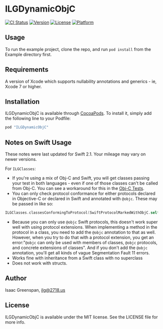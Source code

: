 # ILGDynamicObjC

[![CI Status](http://img.shields.io/travis/ilg/ILGDynamicObjC.svg?style=flat)](https://travis-ci.org/ilg/ILGDynamicObjC)
[![Version](https://img.shields.io/cocoapods/v/ILGDynamicObjC.svg?style=flat)](http://cocoapods.org/pods/ILGDynamicObjC)
[![License](https://img.shields.io/cocoapods/l/ILGDynamicObjC.svg?style=flat)](http://cocoapods.org/pods/ILGDynamicObjC)
[![Platform](https://img.shields.io/cocoapods/p/ILGDynamicObjC.svg?style=flat)](http://cocoapods.org/pods/ILGDynamicObjC)

## Usage

To run the example project, clone the repo, and run `pod install` from the Example directory first.

## Requirements
A version of Xcode which supports nullability annotations and generics - ie, Xcode 7 or higher. 

## Installation

ILGDynamicObjC is available through [CocoaPods](http://cocoapods.org). To install
it, simply add the following line to your Podfile:

```ruby
pod "ILGDynamicObjC"
```

## Notes on Swift Usage

These notes were last updated for Swift 2.1. Your mileage may vary on newer versions. 

For `ILGClasses`: 

- If you're using a mix of Obj-C and Swift, you will get classes passing your test in both languages - even if one of those classes can't be called from Obj-C. You can see a workaround for this in the [Obj-C Tests](Example/Tests/ILGClasses_Tests_ObjC.m).
- You can only check protocol conformance for either protocols declared in Objective-C or declared in Swift and annotated with `@objc`. These may be passed in like so:  
```swift
ILGClasses.classesConformingToProtocol(SwiftProtocolMarkedWithObjC.self)
```
- Because you can only use `@objc` Swift protocols, this doesn't work super well with using protocol extensions. When implementing a method in the protocol in a class, you need to add the `@objc` annotation to that as well. However, when you try to do that with a protocol extension, you get an error:"`@objc` can only be used with members of classes, `@objc` protocols, and concrete extensions of classes". And if you don't add the `@objc` annotation, you'll get all kinds of vague Segmentation Fault 11 errors. 
- Works fine with inheritance from a Swift class with no superclass
- Does not work with structs.


## Author

Isaac Greenspan, ilg@2718.us

## License

ILGDynamicObjC is available under the MIT license. See the LICENSE file for more info.
